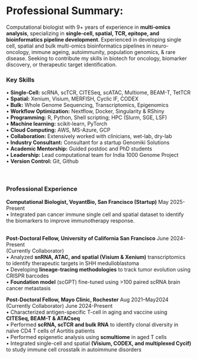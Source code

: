 # Professional Summary:
Computational biologist with 9+ years of experience in **multi-omics analysis**, specializing in **single-cell, spatial, TCR, epitope, and bioinformatics pipeline development**. Experienced in developing single cell, spatial and bulk multi-omics bioinformatics pipelines in neuro-oncology, immune ageing, autoimmunity, population genomics, & rare disease. Seeking to contribute my skills in biotech for oncology, biomarker discovery, or therapeutic target identification.

### Key Skills
•	**Single-Cell:** scRNA, scTCR, CITESeq, scATAC, Multiome, BEAM-T, TetTCR <br>
•	**Spatial:** Xenium, Visium, MERFISH, Cyclic IF, CODEX <br>
•	**Bulk:** Whole Genome Sequencing, Transcriptomics, Epigenomics <br>
•	**Workflow Optimization:** Nextflow, Docker, Singularity & RShiny <br>
•	**Programming:** R, Python, Shell scripting; HPC (Slurm, SGE, LSF) <br>
•	**Machine learning:** scikit-learn, PyTorch <br>
•	**Cloud Computing:** AWS, MS-Azure, GCP <br>
•	**Collaboration:** Extensively worked with clinicians, wet-lab, dry-lab <br>
•	**Industry Consultant:** Consultant for a startup Genomiki Solutions <br>
•	**Academic Mentorship:** Guided postdoc and PhD students <br>
•	**Leadership:** Lead computational team for India 1000 Genome Project <br>
•	**Version Control:** Git, Github <br>
<br><br>

### Professional Experience
**Computational Biologist, VoyantBio, San Francisco (Startup)** May 2025-Present<br>
•	Integrated pan cancer immune single cell and spatial dataset to identify the biomarkers to improve immunotherapy response.<br><br>

**Post-Doctoral Fellow, University of California San Francisco** June 2024-Present<br>
(Currently Collaborator)                                       
•	Analyzed **snRNA, ATAC, and spatial (Visium & Xenium)** transcriptomics to identify therapeutic targets in SHH medulloblastoma<br>
•	Developing **lineage-tracing methodologies** to track tumor evolution using CRISPR barcodes<br>
•	**Foundation model** (scGPT) fine-tuned using >100 paired scRNA brain cancer metastasis<br>

**Post-Doctoral Fellow, Mayo Clinic, Rochester** Aug 2021–May2024<br> 
(Currently Collaborator)								        June 2024-Present<br>
•	Characterized antigen-specific T-cell in aging and vaccine using **CITESeq, BEAM-T & ATACseq**<br>
•	Performed **scRNA, scTCR and bulk RNA** to identify clonal diversity in naïve CD4 T cells of Aortitis patients<br>
•	Performed epigenetic analysis using **scmultiome** in aged T cells<br>
•	Integrated single-cell and spatial **(Visium, CODEX, and multiplexed Cycif)** to study immune cell crosstalk in autoimmune disorders<br>
